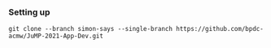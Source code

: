 ### Setting up
```
git clone --branch simon-says --single-branch https://github.com/bpdc-acmw/JuMP-2021-App-Dev.git
```